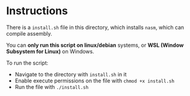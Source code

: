 # Instructions

There is a `install.sh` file in this directory, which installs `nasm`, which can compile assembly.

You can **only run this script on linux/debian** systems, or **WSL (Window Subsystem for Linux)** on Windows.

To run the script:
- Navigate to the directory with `install.sh` in it
- Enable execute permissions on the file with `chmod +x install.sh`
- Run the file with `./install.sh`